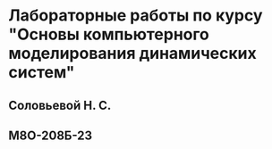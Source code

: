 # Лабораторные работы по курсу "Основы компьютерного моделирования динамических систем"  
## Соловьевой Н. С. 
## М8О-208Б-23
